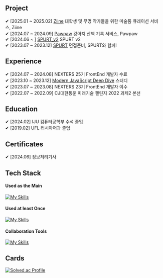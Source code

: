 
<!-- [![Hits](https://hits.seeyoufarm.com/api/count/incr/badge.svg?url=https%3A%2F%2Fgithub.com%2Fnarinn-star&count_bg=%2357B5FF&title_bg=%23000000&icon=github.svg&icon_color=%23FFFFFF&title=hits&edge_flat=false)](https://hits.seeyoufarm.com) -->

## Project 
✔ [2025.01 ~ 2025.02] [Ziine](https://github.com/Nexters/ziine-web) 대학생 및 무명 작가들을 위한 미술품 큐레이션 서비스, Ziine <br> 
✔ [2024.07 ~ 2024.09] [Pawpaw](https://github.com/Nexters/puppycode) 강아지 산책 기록 서비스, Pawpaw <br> 
✔ [2024.06 ~ ] [SPURT_v2](https://github.com/narinn-star/Spurt_v2) SPURT v2 <br>
✔ [2023.07 ~ 2023.12] [SPURT](https://github.com/Nexters/Spurt)  면접준비, SPURT와 함께! <br>
<!-- ✔ [2023.06 ~ 2023.09] [PickReadme](https://github.com/inje-megabrain/Pick_Read_Me-fe)  ReadMe.md파일 뽐내기 <br> 
✔ [2023.01 ~ 2023.02] [Paiary](https://github.com/Graduation-23/front)  다이어리와 가계부를 한 번에! <br>
✔ [2023.01] [MEGATHON_Mega OS](https://github.com/inje-megabrain/Mos-fe)  DSM의 일종 <br>
✔ [2022.10 ~ 2022.12] [Bapsim](https://github.com/CapstoneDesign-Plus/CapstoneDesign2022)  QR코드를 이용한 학식 구매 전산화 시스템 <br>
✔ [2021.10 ~ 2021.12] [InjeICM](https://github.com/LuxuryJava/InjeClassManager)  Java GUI_강의실 예약 및 조회, 개방/잠금 프로그램 <br> -->

## Experience
✔ [2024.07 ~ 2024.08] NEXTERS 25기 FrontEnd 개발자 수료 <br>
✔ [2023.10 ~ 2023.12] [Modern JavaScript Deep Dive](https://github.com/narinn-star/Javascript-Deep-Dive-Study) 스터디 <br>
✔ [2023.07 ~ 2023.08] NEXTERS 23기 FrontEnd 개발자 이수 <br>
✔ [2022.07 ~ 2022.09] CJ대한통운 미래기술 챌린지 2022 과제2 본선<br> 

## Education 
✔ [2024.02] IJU 컴퓨터공학부 수석 졸업 <br>
✔ [2019.02] UFL 러시아어과 졸업
<!-- ✔ [2024.02] 인제대학교 학부 수석 졸업 <br>
✔ [2022.09 ~ 2024.02] 인제대학교 개발 동아리 MegaBrain <br>
✔ [2020.03 ~ 2023.02] 인제대학교 컴퓨터공학부 학생회 <br>
✔ [2019.02] 울산외국어고등학교 러시아어과 졸업 (7기) -->

## Certificates
✔ [2024.06] 정보처리기사 <br>

## Tech Stack 
#### Used as the Main
[![My Skills](https://skillicons.dev/icons?i=js,ts,react,next)](https://skillicons.dev)
<!-- <img src="https://img.shields.io/badge/React-61DAFB?style=for-the-badge&logo=React&logoColor=white"> <img src="https://img.shields.io/badge/Next-000000?style=for-the-badge&logo=Next.js&logoColor=white"> <img src="https://img.shields.io/badge/TypeScript-3178C6?style=for-the-badge&logo=TypeScript&logoColor=white"> <img src="https://img.shields.io/badge/JavaScript-F7DF1E?style=for-the-badge&logo=JavaScript&logoColor=white"> -->
#### Used at least Once
[![My Skills](https://skillicons.dev/icons?i=html,css,tailwind,dart,flutter,java)](https://skillicons.dev)
<!-- <img src="https://img.shields.io/badge/HTML5-E34F26?style=for-the-badge&logo=HTML5&logoColor=white"> <img src="https://img.shields.io/badge/CSS3-1572B6?style=for-the-badge&logo=CSS3&logoColor=white"> <img src="https://img.shields.io/badge/JAVA-007396?style=for-the-badge&logo=OpenJDK&logoColor=white"> -->
#### Collaboration Tools
[![My Skills](https://skillicons.dev/icons?i=git,figma)](https://skillicons.dev)

## Cards 
<!-- ![narinn-star GitHub stats](https://github-readme-stats.vercel.app/api?username=narinn-star&show_icons=true&theme=dark) <br> -->
[![Solved.ac Profile](http://mazassumnida.wtf/api/v2/generate_badge?boj=gp_9716)](https://solved.ac/gp_9716) 
<!-- [![Top Langs](https://github-readme-stats.vercel.app/api/top-langs/?username=narinn-star&layout=compact&hide=ASP.NET,C%2b%2b,C,C%23,CMAKE,PYTHON)](https://github.com/narinn-star/github-readme-stats)<br> -->


<!-- ## Contacts
[![Gmail Badge](https://img.shields.io/badge/Gmail-d14836?style=flat-square&logo=Gmail&logoColor=white&link=mailto:skfls2727@gmail.com)](mailto:skfls2727@gmail.com)
[![Naver Badge](https://img.shields.io/badge/Naver-03C75A?style=flat-square&logo=Naver&logoColor=white&link=mailto:skfls2618@naver.com)](mailto:skfls2618@naver.com) -->

